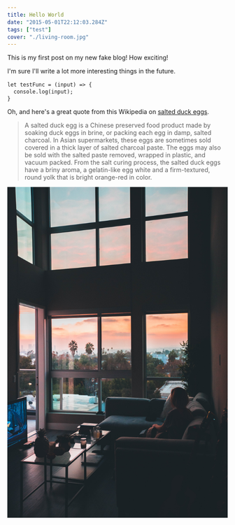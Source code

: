 ```yaml
---
title: Hello World
date: "2015-05-01T22:12:03.284Z"
tags: ["test"]
cover: "./living-room.jpg"
---
```


This is my first post on my new fake blog! How exciting!

I'm sure I'll write a lot more interesting things in the future.

```
let testFunc = (input) => {
  console.log(input);
}
```

Oh, and here's a great quote from this Wikipedia on
[salted duck eggs](http://en.wikipedia.org/wiki/Salted_duck_egg).

> A salted duck egg is a Chinese preserved food product made by soaking duck
> eggs in brine, or packing each egg in damp, salted charcoal. In Asian
> supermarkets, these eggs are sometimes sold covered in a thick layer of salted
> charcoal paste. The eggs may also be sold with the salted paste removed,
> wrapped in plastic, and vacuum packed. From the salt curing process, the
> salted duck eggs have a briny aroma, a gelatin-like egg white and a
> firm-textured, round yolk that is bright orange-red in color.

![Living Room](./living-room.jpg "Living Room")
